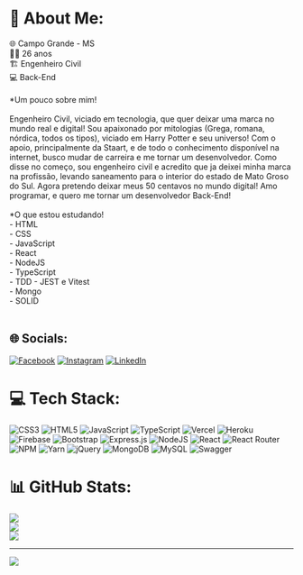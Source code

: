 # 💫 About Me:
🌐 Campo Grande - MS <br>👨‍🦱 26 anos <br>🏗️ Engenheiro Civil <br>💻 Back-End<br><br>*Um pouco sobre mim!<br><br>Engenheiro Civil, viciado em tecnologia, que quer deixar uma marca no mundo real e digital! Sou apaixonado por mitologias (Grega, romana, nórdica, todos os tipos), viciado em Harry Potter e seu universo! Com o apoio, principalmente da Staart, e de todo o conhecimento disponível na internet, busco mudar de carreira e me tornar um desenvolvedor. Como disse no começo, sou engenheiro civil e acredito que ja deixei minha marca na profissão, levando saneamento para o interior do estado de Mato Groso do Sul. Agora pretendo deixar meus 50 centavos no mundo digital! Amo programar, e quero me tornar um desenvolvedor Back-End!<br><br>*O que estou estudando!<br>- HTML<br>- CSS<br>- JavaScript<br>- React<br>- NodeJS<br>- TypeScript<br>- TDD - JEST e Vitest<br>- Mongo<br>- SOLID<br><br>


## 🌐 Socials:
[![Facebook](https://img.shields.io/badge/Facebook-%231877F2.svg?logo=Facebook&logoColor=white)](https://facebook.com/https://www.facebook.com/joaovitor.ribeiro.794) [![Instagram](https://img.shields.io/badge/Instagram-%23E4405F.svg?logo=Instagram&logoColor=white)](https://instagram.com/https://www.instagram.com/eng.jvribeiro/) [![LinkedIn](https://img.shields.io/badge/LinkedIn-%230077B5.svg?logo=linkedin&logoColor=white)](https://linkedin.com/in/https://www.linkedin.com/in/jo%C3%A3o-vitor-p-ribeiro/) 

# 💻 Tech Stack:
![CSS3](https://img.shields.io/badge/css3-%231572B6.svg?style=for-the-badge&logo=css3&logoColor=white) ![HTML5](https://img.shields.io/badge/html5-%23E34F26.svg?style=for-the-badge&logo=html5&logoColor=white) ![JavaScript](https://img.shields.io/badge/javascript-%23323330.svg?style=for-the-badge&logo=javascript&logoColor=%23F7DF1E) ![TypeScript](https://img.shields.io/badge/typescript-%23007ACC.svg?style=for-the-badge&logo=typescript&logoColor=white) ![Vercel](https://img.shields.io/badge/vercel-%23000000.svg?style=for-the-badge&logo=vercel&logoColor=white) ![Heroku](https://img.shields.io/badge/heroku-%23430098.svg?style=for-the-badge&logo=heroku&logoColor=white) ![Firebase](https://img.shields.io/badge/firebase-%23039BE5.svg?style=for-the-badge&logo=firebase) ![Bootstrap](https://img.shields.io/badge/bootstrap-%23563D7C.svg?style=for-the-badge&logo=bootstrap&logoColor=white) ![Express.js](https://img.shields.io/badge/express.js-%23404d59.svg?style=for-the-badge&logo=express&logoColor=%2361DAFB) ![NodeJS](https://img.shields.io/badge/node.js-6DA55F?style=for-the-badge&logo=node.js&logoColor=white) ![React](https://img.shields.io/badge/react-%2320232a.svg?style=for-the-badge&logo=react&logoColor=%2361DAFB) ![React Router](https://img.shields.io/badge/React_Router-CA4245?style=for-the-badge&logo=react-router&logoColor=white) ![NPM](https://img.shields.io/badge/NPM-%23000000.svg?style=for-the-badge&logo=npm&logoColor=white) ![Yarn](https://img.shields.io/badge/yarn-%232C8EBB.svg?style=for-the-badge&logo=yarn&logoColor=white) ![jQuery](https://img.shields.io/badge/jquery-%230769AD.svg?style=for-the-badge&logo=jquery&logoColor=white) ![MongoDB](https://img.shields.io/badge/MongoDB-%234ea94b.svg?style=for-the-badge&logo=mongodb&logoColor=white) ![MySQL](https://img.shields.io/badge/mysql-%2300f.svg?style=for-the-badge&logo=mysql&logoColor=white) ![Swagger](https://img.shields.io/badge/-Swagger-%23Clojure?style=for-the-badge&logo=swagger&logoColor=white)
# 📊 GitHub Stats:
![](https://github-readme-stats.vercel.app/api?username=JoaoVitorPRibeiro&theme=dark&hide_border=false&include_all_commits=false&count_private=false)<br/>
![](https://github-readme-streak-stats.herokuapp.com/?user=JoaoVitorPRibeiro&theme=dark&hide_border=false)<br/>
![](https://github-readme-stats.vercel.app/api/top-langs/?username=JoaoVitorPRibeiro&theme=dark&hide_border=false&include_all_commits=false&count_private=false&layout=compact)

---
[![](https://visitcount.itsvg.in/api?id=JoaoVitorPRibeiro&icon=5&color=0)](https://visitcount.itsvg.in)

<!-- Proudly created with GPRM ( https://gprm.itsvg.in ) -->
